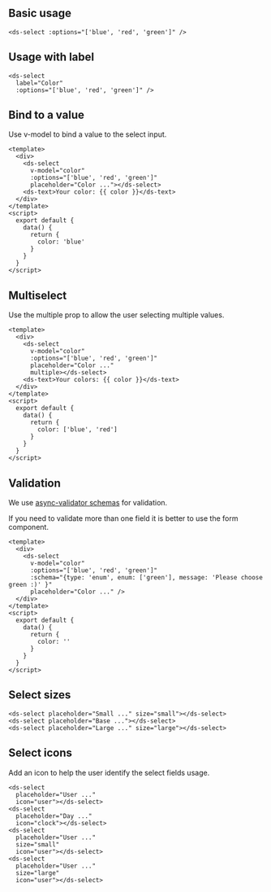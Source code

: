 ## Basic usage

```
<ds-select :options="['blue', 'red', 'green']" />
```

## Usage with label

```
<ds-select
  label="Color"
  :options="['blue', 'red', 'green']" />
```

## Bind to a value

Use v-model to bind a value to the select input.

```
<template>
  <div>
    <ds-select
      v-model="color"
      :options="['blue', 'red', 'green']"
      placeholder="Color ..."></ds-select>
    <ds-text>Your color: {{ color }}</ds-text>
  </div>
</template>
<script>
  export default {
    data() {
      return {
        color: 'blue'
      }
    }
  }
</script>
```

## Multiselect

Use the multiple prop to allow the user selecting multiple values.

```
<template>
  <div>
    <ds-select
      v-model="color"
      :options="['blue', 'red', 'green']"
      placeholder="Color ..."
      multiple></ds-select>
    <ds-text>Your colors: {{ color }}</ds-text>
  </div>
</template>
<script>
  export default {
    data() {
      return {
        color: ['blue', 'red']
      }
    }
  }
</script>
```

## Validation

We use <a href="https://github.com/yiminghe/async-validator" targe="_blank">async-validator schemas</a> for validation.

If you need to validate more than one field it is better to use the form component.

```
<template>
  <div>
    <ds-select
      v-model="color"
      :options="['blue', 'red', 'green']"
      :schema="{type: 'enum', enum: ['green'], message: 'Please choose green :)' }"
      placeholder="Color ..." />
  </div>
</template>
<script>
  export default {
    data() {
      return {
        color: ''
      }
    }
  }
</script>
```

## Select sizes

```
<ds-select placeholder="Small ..." size="small"></ds-select>
<ds-select placeholder="Base ..."></ds-select>
<ds-select placeholder="Large ..." size="large"></ds-select>
```

## Select icons

Add an icon to help the user identify the select fields usage.

```
<ds-select
  placeholder="User ..."
  icon="user"></ds-select>
<ds-select
  placeholder="Day ..."
  icon="clock"></ds-select>
<ds-select
  placeholder="User ..."
  size="small"
  icon="user"></ds-select>
<ds-select
  placeholder="User ..."
  size="large"
  icon="user"></ds-select>
```